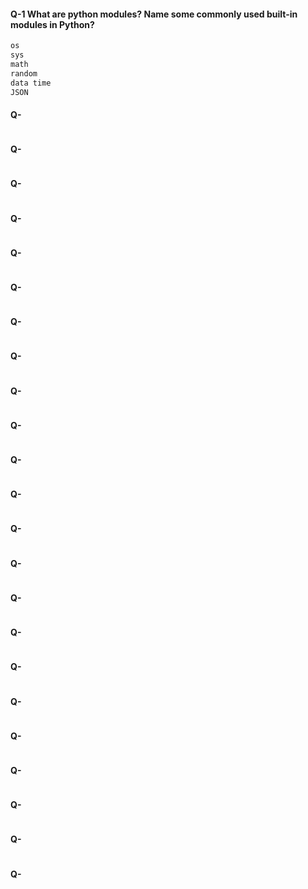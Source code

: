 #### Q-1 What are python modules? Name some commonly used built-in modules in Python?

```bash
os
sys
math
random
data time
JSON

```

#### Q-

```bash
```

#### Q-

```bash
```

#### Q-

```bash
```

#### Q-

```bash
```

#### Q-

```bash
```

#### Q-

```bash
```

#### Q-

```bash
```

#### Q-

```bash
```

#### Q-

```bash
```

#### Q-

```bash
```

#### Q-

```bash
```

#### Q-

```bash
```

#### Q-

```bash
```

#### Q-

```bash
```

#### Q-

```bash
```

#### Q-

```bash
```

#### Q-

```bash
```

#### Q-

```bash
```

#### Q-

```bash
```

#### Q-

```bash
```

#### Q-

```bash
```

#### Q-

```bash
```

#### Q-

```bash
```

